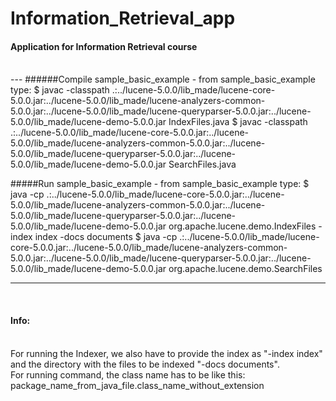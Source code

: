 # Information_Retrieval_app

#### Application for Information Retrieval course

<br />
---
######Compile sample_basic_example - from sample_basic_example type: 
    $ javac -classpath .:../lucene-5.0.0/lib_made/lucene-core-5.0.0.jar:../lucene-5.0.0/lib_made/lucene-analyzers-common-5.0.0.jar:../lucene-5.0.0/lib_made/lucene-queryparser-5.0.0.jar:../lucene-5.0.0/lib_made/lucene-demo-5.0.0.jar IndexFiles.java
    $ javac -classpath .:../lucene-5.0.0/lib_made/lucene-core-5.0.0.jar:../lucene-5.0.0/lib_made/lucene-analyzers-common-5.0.0.jar:../lucene-5.0.0/lib_made/lucene-queryparser-5.0.0.jar:../lucene-5.0.0/lib_made/lucene-demo-5.0.0.jar SearchFiles.java 

#####Run sample_basic_example - from sample_basic_example type:
    $ java -cp .:../lucene-5.0.0/lib_made/lucene-core-5.0.0.jar:../lucene-5.0.0/lib_made/lucene-analyzers-common-5.0.0.jar:../lucene-5.0.0/lib_made/lucene-queryparser-5.0.0.jar:../lucene-5.0.0/lib_made/lucene-demo-5.0.0.jar org.apache.lucene.demo.IndexFiles -index index -docs documents
    $ java -cp .:../lucene-5.0.0/lib_made/lucene-core-5.0.0.jar:../lucene-5.0.0/lib_made/lucene-analyzers-common-5.0.0.jar:../lucene-5.0.0/lib_made/lucene-queryparser-5.0.0.jar:../lucene-5.0.0/lib_made/lucene-demo-5.0.0.jar org.apache.lucene.demo.SearchFiles

---
<br />
    <h4> Info: </h4> 
<br />
    For running the Indexer, we also have to provide the index as "-index index" and the directory with the files to be indexed "-docs documents".
<br />
    For running command, the class name has to be like this: package_name_from_java_file.class_name_without_extension
                    
<br />
<br />
